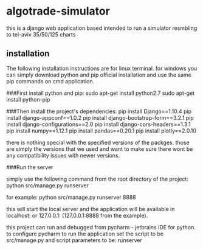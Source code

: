 # algotrade-simulator

this is a django web application based intended to run a simulator resmbling to tel-aviv 35/50/125 charts

## installation
The following installation instructions are for linux terminal.
for windows you can simply download python and pip official installation and use the same pip commands on cmd application.

###First install python and pip:
sudo apt-get install python2.7
sudo apt-get install python-pip

###Then install the project's dependencies:
pip install Django==1.10.4
pip install django-appconf==1.0.2
pip install django-bootstrap-form==3.2.1
pip install django-configurations==2.0
pip install django-cors-headers==1.3.1
pip install numpy==1.12.1
pip install pandas==0.20.1
pip install plotly==2.0.10

there is nothing special with the specified versions of the packges.
those are simply the versions that we used and want to make sure there wont be any compatibility issues with newer versions.

###Run the server

simply use the following command from the root directory of the project:
python src/manage.py runserver <port>

for example:
python src/manage.py runserver 8888

this will start the local server and the application will be available in localhost:<port> or 127.0.0.1:<port> (127.0.0.1:8888 from the example).

this project can run and debugged from pycharm - jetbrains IDE for python.
to configure pycharm to run the application set the script to be src/manage.py and script parameters to be: runserver <port>